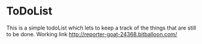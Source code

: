 # ToDoList
This is a simple todoList which lets to keep a track of the things that are still to be done.
Working link http://reporter-goat-24368.bitballoon.com/
